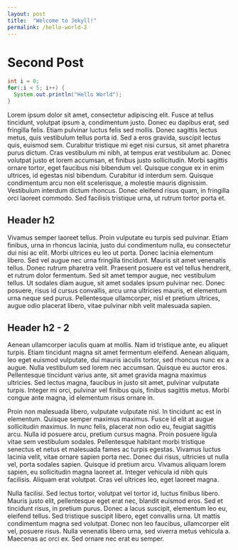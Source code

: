 ```yaml
---
layout: post
title:  "Welcome to Jekyll!"
permalink: /hello-world-2
---
```


# Second Post 
```java
int i = 0;
for(;i < 5; i++) {
  System.out.println("Hello World");
}
```
Lorem ipsum dolor sit amet, consectetur adipiscing elit. Fusce at tellus tincidunt, volutpat ipsum a, condimentum justo. Donec eu dapibus erat, sed fringilla felis. Etiam pulvinar luctus felis sed mollis. Donec sagittis lectus metus, quis vestibulum tellus porta id. Sed a eros gravida, suscipit lectus quis, euismod sem. Curabitur tristique mi eget nisi cursus, sit amet pharetra purus dictum. Cras vestibulum mi nibh, at tempus erat vestibulum ac. Donec volutpat justo et lorem accumsan, et finibus justo sollicitudin. Morbi sagittis ornare tortor, eget faucibus nisi bibendum vel. Quisque congue ex in enim ultrices, id egestas nisl bibendum. Curabitur id interdum sem. Quisque condimentum arcu non elit scelerisque, a molestie mauris dignissim. Vestibulum interdum dictum rhoncus. Donec eleifend risus quam, in fringilla orci laoreet commodo. Sed facilisis tristique urna, ut rutrum tortor porta et.

## Header h2
Vivamus semper laoreet tellus. Proin vulputate eu turpis sed pulvinar. Etiam finibus, urna in rhoncus lacinia, justo dui condimentum nulla, eu consectetur dui nisi ac elit. Morbi ultrices eu leo ut porta. Donec lacinia elementum libero. Sed vel augue nec urna fringilla tincidunt. Mauris sit amet venenatis tellus. Donec rutrum pharetra velit. Praesent posuere est vel tellus hendrerit, et rutrum dolor fermentum. Sed sit amet tempor augue, nec vestibulum tellus. Ut sodales diam augue, sit amet sodales ipsum pulvinar nec. Donec posuere, risus id cursus convallis, arcu urna ultricies mauris, et elementum urna neque sed purus. Pellentesque ullamcorper, nisl et pretium ultrices, augue odio placerat libero, vitae pulvinar nibh velit malesuada sapien.

## Header h2 - 2

Aenean ullamcorper iaculis quam at mollis. Nam id tristique ante, eu aliquet turpis. Etiam tincidunt magna sit amet fermentum eleifend. Aenean aliquam, leo eget euismod vulputate, dui mauris iaculis tortor, sed rhoncus nunc ex a augue. Nulla vestibulum sed lorem nec accumsan. Quisque eu auctor eros. Pellentesque tincidunt varius ante, sit amet gravida magna maximus ultricies. Sed lectus magna, faucibus in justo sit amet, pulvinar vulputate turpis. Integer mi orci, pulvinar vel finibus quis, finibus sagittis metus. Morbi congue ante magna, id elementum risus ornare in.

Proin non malesuada libero, vulputate vulputate nisl. In tincidunt ac est in elementum. Quisque semper maximus maximus. Fusce id elit at augue sollicitudin maximus. In nunc felis, placerat non odio eu, feugiat sagittis arcu. Nulla id posuere arcu, pretium cursus magna. Proin posuere ligula vitae sem vestibulum sodales. Pellentesque habitant morbi tristique senectus et netus et malesuada fames ac turpis egestas. Vivamus luctus lacinia velit, vitae ornare sapien porta nec. Donec dui risus, ultricies ut nulla vel, porta sodales sapien. Quisque id pretium arcu. Vivamus aliquam lorem sapien, eu sollicitudin magna laoreet at. Integer vehicula id nibh quis facilisis. Aliquam erat volutpat. Cras vel ultrices leo, eget laoreet magna.

Nulla facilisi. Sed lectus tortor, volutpat vel tortor id, luctus finibus libero. Mauris justo elit, pellentesque eget erat nec, blandit euismod eros. Sed et tincidunt risus, in pretium purus. Donec a lacus suscipit, elementum leo eu, eleifend tellus. Sed tristique suscipit libero, eget convallis urna. Ut mattis condimentum magna sed volutpat. Donec non leo faucibus, ullamcorper elit vel, posuere risus. Nulla venenatis libero urna, sed viverra metus vehicula a. Maecenas ac orci ex. Sed ornare nec erat eu semper.
